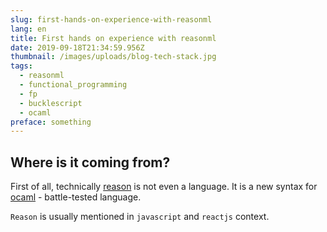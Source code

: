 ```yaml
---
slug: first-hands-on-experience-with-reasonml
lang: en
title: First hands on experience with reasonml
date: 2019-09-18T21:34:59.956Z
thumbnail: /images/uploads/blog-tech-stack.jpg
tags:
  - reasonml
  - functional_programming
  - fp
  - bucklescript
  - ocaml
preface: something
---
```

## Where is it coming from?

First of all, technically [reason](https://en.wikipedia.org/wiki/Reason_(programming_language)) is not even a language. It is a new syntax for [ocaml](https://en.wikipedia.org/wiki/OCaml) - battle-tested language.

`Reason` is usually mentioned in `javascript` and `reactjs` context.
